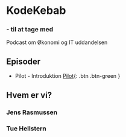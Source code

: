 # KodeKebab
### - til at tage med
Podcast om Økonomi og IT uddandelsen

## Episoder
- Pilot - Introduktion <span class="fs-1">
[Pilot](./pilot/README.md){: .btn .btn-green }
</span>

## Hvem er vi?

### Jens Rasmussen

### Tue Hellstern
